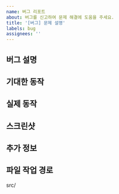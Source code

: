```yaml
---
name: 버그 리포트
about: 버그를 신고하여 문제 해결에 도움을 주세요.
title: '[버그] 문제 설명'
labels: bug
assignees: ''
---
```


## 버그 설명

<!-- 어떤 버그가 발생했는지 명확하게 설명해주세요. -->

## 기대한 동작

<!-- 정상적으로 동작했을 때 기대한 결과를 설명해주세요. -->

## 실제 동작

<!-- 실제 동작 결과를 설명해주세요. -->

## 스크린샷

<!-- 가능하다면, 스크린샷을 추가해주세요. -->

## 추가 정보

<!-- 다른 정보가 있으면 추가해주세요. -->

## 파일 작업 경로

src/
